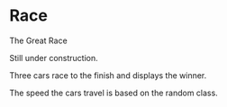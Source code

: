 # Race
The Great Race

Still under construction.

Three cars race to the finish and displays the winner.

The speed the cars travel is based on the random class.   
